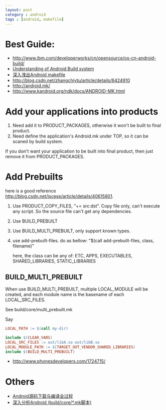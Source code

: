 ```yaml
---
layout: post
category : android
tags : [android, makefile]
---
```


# Best Guide:
* http://www.ibm.com/developerworks/cn/opensource/os-cn-android-build/
* [Understanding of Android Build system](http://www.programering.com/a/MDN5EDNwATM.html)
* [深入浅出Android makefile](http://blog.csdn.net/memechashang/article/details/23428841)
* http://blog.csdn.net/zhangchiytu/article/details/6424910
* http://android.mk/
* http://www.kandroid.org/ndk/docs/ANDROID-MK.html

# Add your applications into products

1. Need add it to PRODUCT_PACKAGES, otherwise it won't be built to final product.
2. Need define the application's Android.mk under TOP, so it can be scaned by build system.

If you don't want your application to be built into final product, then just remove it from PRODUCT_PACKAGES.

# Add Prebuilts

here is a good reference http://blog.csdn.net/jscese/article/details/40615801.

1. Use PRODUCT_COPY_FILES, "+= src:dst". Copy file only, can't execute any
   script. So the source file can't get any dependencies.
2. Use BUILD_PREBUILT
3. Use BUILD_MULTI_PREBUILT, only support known types.
4. use add-prebuilt-files. do as bellow: "$(call add-prebuilt-files, class, filename)"

   here, the class can be any of: ETC, APPS, EXECUTABLES, SHARED_LIBRARIES, STATIC_LIBRARIES

## BUILD_MULTI_PREBUILT

When use BUILD_MULTI_PREBUILT, multiple LOCAL_MODULE will be created, and each
module name is the basename of each LOCAL_SRC_FILES.

See build/core/multi_prebuilt.mk

Say

```makefile
LOCAL_PATH := $(call my-dir)

include $(CLEAR_VARS)
LOCAL_SRC_FILES := out/libA.so out/libB.so
LOCAL_MODULE_PATH := $(TARGET_OUT_VENDOR_SHARED_LIBRARIES)
include $(BUILD_MULTI_PREBUILT)
```

* http://www.phonesdevelopers.com/1724715/


# Others

* [Android源码下载与编译全过程](http://blog.csdn.net/fengliang191/article/details/40679793)
* [深入分析Android (build/core/*.mk脚本)](http://blog.csdn.net/wh_19910525/article/details/7519919)
